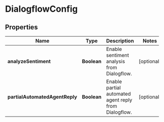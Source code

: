 

# DialogflowConfig


## Properties

| Name | Type | Description | Notes |
|------------ | ------------- | ------------- | -------------|
|**analyzeSentiment** | **Boolean** | Enable sentiment analysis from Dialogflow. |  [optional] |
|**partialAutomatedAgentReply** | **Boolean** | Enable partial automated agent reply from Dialogflow. |  [optional] |



